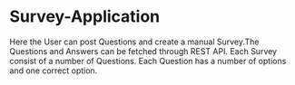 # Survey-Application
Here the User can post Questions and create a manual Survey.The Questions and Answers can be fetched through REST API. Each Survey consist of a number of Questions. Each Question has a number of options and one correct option.
